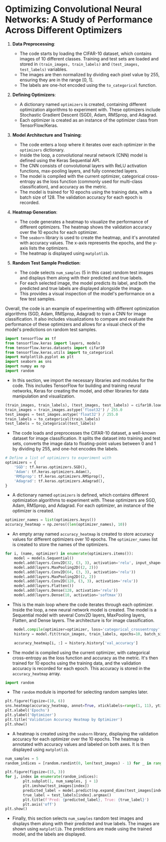 # Optimizing Convolutional Neural Networks: A Study of Performance Across Different Optimizers

1. **Data Preprocessing**:
   - The code starts by loading the CIFAR-10 dataset, which contains images of 10 different classes. Training and test sets are loaded and stored in `(train_images, train_labels)` and `(test_images, test_labels)` variables.
   - The images are then normalized by dividing each pixel value by 255, ensuring they are in the range [0, 1].
   - The labels are one-hot encoded using the `to_categorical` function.

2. **Defining Optimizers**:
   - A dictionary named `optimizers` is created, containing different optimization algorithms to experiment with. These optimizers include Stochastic Gradient Descent (SGD), Adam, RMSprop, and Adagrad.
   - Each optimizer is created as an instance of the optimizer class from TensorFlow/Keras.

3. **Model Architecture and Training**:
   - The code enters a loop where it iterates over each optimizer in the `optimizers` dictionary.
   - Inside the loop, a convolutional neural network (CNN) model is defined using the Keras Sequential API.
   - The CNN consists of convolutional layers with ReLU activation functions, max-pooling layers, and fully connected layers.
   - The model is compiled with the current optimizer, categorical cross-entropy as the loss function (commonly used for multi-class classification), and accuracy as the metric.
   - The model is trained for 10 epochs using the training data, with a batch size of 128. The validation accuracy for each epoch is recorded.

4. **Heatmap Generation**:
   - The code generates a heatmap to visualize the performance of different optimizers. The heatmap shows the validation accuracy over the 10 epochs for each optimizer.
   - The `seaborn` library is used to create the heatmap, and it's annotated with accuracy values. The x-axis represents the epochs, and the y-axis lists the optimizers.
   - The heatmap is displayed using `matplotlib`.

5. **Random Test Sample Prediction**:
   - The code selects `num_samples` (5 in this case) random test images and displays them along with their predicted and true labels.
   - For each selected image, the model predicts its label, and both the predicted and true labels are displayed alongside the image.
   - This provides a visual inspection of the model's performance on a few test samples.

Overall, the code is an example of experimenting with different optimization algorithms (SGD, Adam, RMSprop, Adagrad) to train a CNN for image classification. It also includes visualizations to compare and evaluate the performance of these optimizers and allows for a visual check of the model's predictions on random test samples.

```python
import tensorflow as tf
from tensorflow.keras import layers, models
from tensorflow.keras.datasets import cifar10
from tensorflow.keras.utils import to_categorical
import matplotlib.pyplot as plt
import seaborn as sns
import numpy as np
import random
```

- In this section, we import the necessary libraries and modules for the code. This includes TensorFlow for building and training neural networks, Keras for creating the model, and other libraries for data manipulation and visualization.

```python
(train_images, train_labels), (test_images, test_labels) = cifar10.load_data()
train_images = train_images.astype('float32') / 255.0
test_images = test_images.astype('float32') / 255.0
train_labels = to_categorical(train_labels)
test_labels = to_categorical(test_labels)
```

- The code loads and preprocesses the CIFAR-10 dataset, a well-known dataset for image classification. It splits the dataset into training and test sets, converts the image data to floating-point values between 0 and 1 by dividing by 255, and one-hot encodes the labels.

```python
# Define a list of optimizers to experiment with
optimizers = {
    'SGD': tf.keras.optimizers.SGD(),
    'Adam': tf.keras.optimizers.Adam(),
    'RMSprop': tf.keras.optimizers.RMSprop(),
    'Adagrad': tf.keras.optimizers.Adagrad(),
}
```

- A dictionary named `optimizers` is defined, which contains different optimization algorithms to experiment with. These optimizers are SGD, Adam, RMSprop, and Adagrad. For each optimizer, an instance of the optimizer is created.

```python
optimizer_names = list(optimizers.keys())
accuracy_heatmap = np.zeros((len(optimizer_names), 10))
```

- An empty array named `accuracy_heatmap` is created to store accuracy values for different optimizers over 10 epochs. The `optimizer_names` list is created to store the names of the optimizers.

```python
for i, (name, optimizer) in enumerate(optimizers.items()):
    model = models.Sequential()
    model.add(layers.Conv2D(32, (3, 3), activation='relu', input_shape=(32, 32, 3)))
    model.add(layers.MaxPooling2D((2, 2)))
    model.add(layers.Conv2D(64, (3, 3), activation='relu'))
    model.add(layers.MaxPooling2D((2, 2))
    model.add(layers.Conv2D(128, (3, 3), activation='relu'))
    model.add(layers.Flatten())
    model.add(layers.Dense(128, activation='relu'))
    model.add(layers.Dense(10, activation='softmax'))
```

- This is the main loop where the code iterates through each optimizer. Inside the loop, a new neural network model is created. The model is a Sequential model with several Conv2D layers, MaxPooling layers, Flatten, and Dense layers. The architecture is for image classification.

```python
    model.compile(optimizer=optimizer, loss='categorical_crossentropy', metrics=['accuracy'])
    history = model.fit(train_images, train_labels, epochs=10, batch_size=128, validation_data=(test_images, test_labels))

    accuracy_heatmap[i, :] = history.history['val_accuracy']
```

- The model is compiled using the current optimizer, with categorical cross-entropy as the loss function and accuracy as the metric. It's then trained for 10 epochs using the training data, and the validation accuracy is recorded for each epoch. This accuracy is stored in the `accuracy_heatmap` array.

```python
import random
```

- The `random` module is imported for selecting random samples later.

```python
plt.figure(figsize=(10, 6))
sns.heatmap(accuracy_heatmap, annot=True, xticklabels=range(1, 11), yticklabels=optimizer_names, cmap="YlGnBu")
plt.xlabel('Epochs')
plt.ylabel('Optimizer')
plt.title('Validation Accuracy Heatmap by Optimizer')
plt.show()
```

- A heatmap is created using the `seaborn` library, displaying the validation accuracy for each optimizer over the 10 epochs. The heatmap is annotated with accuracy values and labeled on both axes. It is then displayed using `matplotlib`.

```python
num_samples = 5
random_indices = [random.randint(0, len(test_images) - 1) for _ in range(num_samples)]

plt.figure(figsize=(15, 3))
for j, index in enumerate(random_indices):
        plt.subplot(1, num_samples, j + 1)
        plt.imshow(test_images[index])
        predicted_label = model.predict(np.expand_dims(test_images[index], axis=0)).argmax()
        true_label = test_labels[index].argmax()
        plt.title(f'Pred: {predicted_label}, True: {true_label}')
        plt.axis('off')
plt.show()
```

- Finally, this section selects `num_samples` random test images and displays them along with their predicted and true labels. The images are shown using `matplotlib`. The predictions are made using the trained model, and the labels are displayed.